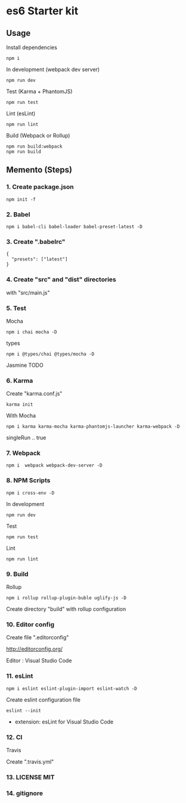 # es6 Starter kit

## Usage
Install dependencies

```
npm i
```
In development (webpack dev server)
```
npm run dev
```
Test (Karma + PhantomJS)
```
npm run test
```
Lint (esLint)
```
npm run lint
```
Build (Webpack or Rollup)
```
npm run build:webpack
npm run build
```


## Memento (Steps)

### 1. Create package.json
```
npm init -f
```

### 2. Babel

```
npm i babel-cli babel-loader babel-preset-latest -D
```
### 3. Create ".babelrc"
```
{
  "presets": ["latest"]
}
```

### 4. Create "src" and "dist" directories
with "src/main.js"

### 5. Test
Mocha
```
npm i chai mocha -D
```
types
```
npm i @types/chai @types/mocha -D
```
Jasmine
TODO

### 6. Karma
Create "karma.conf.js"
```
karma init
```
With Mocha
```
npm i karma karma-mocha karma-phantomjs-launcher karma-webpack -D
```

singleRun .. true

### 7. Webpack
```
npm i  webpack webpack-dev-server -D
```

### 8. NPM Scripts
```
npm i cross-env -D
```
In development
```
npm run dev
```
Test
```
npm run test
```
Lint
```
npm run lint
```

### 9. Build
Rollup
```
npm i rollup rollup-plugin-buble uglify-js -D
```
Create directory "build" with rollup configuration


### 10. Editor config

Create file ".editorconfig"

http://editorconfig.org/ 

Editor : Visual Studio Code

### 11. esLint
```
npm i eslint eslint-plugin-import eslint-watch -D
```
Create eslint configuration file
```
eslint --init
```
+ extension: esLint for Visual Studio Code

### 12. CI
Travis

Create ".travis.yml"

### 13. LICENSE MIT

### 14. gitignore
